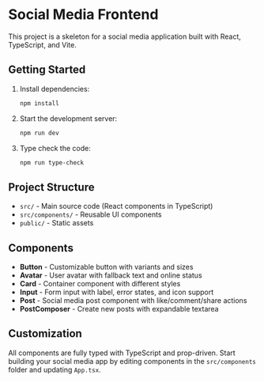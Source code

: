 # Social Media Frontend

This project is a skeleton for a social media application built with React, TypeScript, and Vite.

## Getting Started

1. Install dependencies:
   ```powershell
   npm install
   ```
2. Start the development server:
   ```powershell
   npm run dev
   ```
3. Type check the code:
   ```powershell
   npm run type-check
   ```

## Project Structure

- `src/` - Main source code (React components in TypeScript)
- `src/components/` - Reusable UI components
- `public/` - Static assets

## Components

- **Button** - Customizable button with variants and sizes
- **Avatar** - User avatar with fallback text and online status
- **Card** - Container component with different styles
- **Input** - Form input with label, error states, and icon support
- **Post** - Social media post component with like/comment/share actions
- **PostComposer** - Create new posts with expandable textarea

## Customization

All components are fully typed with TypeScript and prop-driven. Start building your social media app by editing components in the `src/components` folder and updating `App.tsx`.
